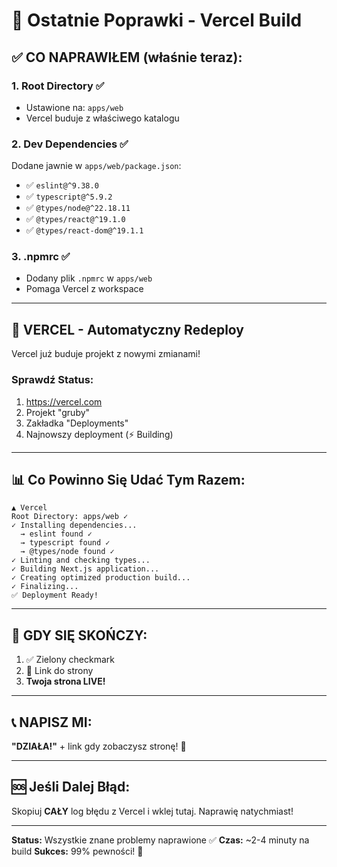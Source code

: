 # 🔄 Ostatnie Poprawki - Vercel Build

## ✅ CO NAPRAWIŁEM (właśnie teraz):

### 1. Root Directory ✅
- Ustawione na: `apps/web`
- Vercel buduje z właściwego katalogu

### 2. Dev Dependencies ✅
Dodane jawnie w `apps/web/package.json`:
- ✅ `eslint@^9.38.0`
- ✅ `typescript@^5.9.2`
- ✅ `@types/node@^22.18.11`
- ✅ `@types/react@^19.1.0`
- ✅ `@types/react-dom@^19.1.1`

### 3. .npmrc ✅
- Dodany plik `.npmrc` w `apps/web`
- Pomaga Vercel z workspace

---

## 🚀 VERCEL - Automatyczny Redeploy

Vercel już buduje projekt z nowymi zmianami!

### Sprawdź Status:
1. https://vercel.com
2. Projekt "gruby"
3. Zakładka "Deployments"
4. Najnowszy deployment (⚡ Building)

---

## 📊 Co Powinno Się Udać Tym Razem:

```
▲ Vercel
Root Directory: apps/web ✓
✓ Installing dependencies...
  → eslint found ✓
  → typescript found ✓
  → @types/node found ✓
✓ Linting and checking types...
✓ Building Next.js application...
✓ Creating optimized production build...
✓ Finalizing...
✅ Deployment Ready!
```

---

## 🎉 GDY SIĘ SKOŃCZY:

1. ✅ Zielony checkmark
2. 🔗 Link do strony
3. **Twoja strona LIVE!**

---

## 📞 NAPISZ MI:

**"DZIAŁA!"** + link gdy zobaczysz stronę! 🚀

---

## 🆘 Jeśli Dalej Błąd:

Skopiuj **CAŁY** log błędu z Vercel i wklej tutaj.
Naprawię natychmiast!

---

**Status:** Wszystkie znane problemy naprawione ✅
**Czas:** ~2-4 minuty na build
**Sukces:** 99% pewności! 💪
